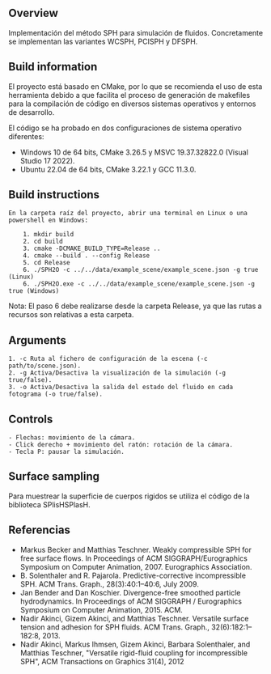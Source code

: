 ## Overview

Implementación del método SPH para simulación de fluidos. Concretamente se implementan las variantes WCSPH, PCISPH y DFSPH.

## Build information

El proyecto está basado en CMake, por lo que se recomienda el uso de esta herramienta debido a que facilita el proceso de generación de makefiles para la compilación de código en diversos sistemas operativos y entornos de desarrollo.

El código se ha probado en dos configuraciones de sistema operativo diferentes:

 - Windows 10 de 64 bits, CMake 3.26.5 y MSVC 19.37.32822.0 (Visual Studio 17 2022).
 - Ubuntu 22.04 de 64 bits, CMake 3.22.1 y GCC 11.3.0.

## Build instructions

    En la carpeta raíz del proyecto, abrir una terminal en Linux o una powershell en Windows:

        1. mkdir build
        2. cd build
        3. cmake -DCMAKE_BUILD_TYPE=Release ..
        4. cmake --build . --config Release
        5. cd Release
        6. ./SPH2O -c ../../data/example_scene/example_scene.json -g true (Linux)
        6. ./SPH2O.exe -c ../../data/example_scene/example_scene.json -g true (Windows)

Nota: El paso 6 debe realizarse desde la carpeta Release, ya que las rutas a recursos son relativas a esta carpeta.

## Arguments

    1. -c Ruta al fichero de configuración de la escena (-c path/to/scene.json).
    2. -g Activa/Desactiva la visualización de la simulación (-g true/false).
    3. -o Activa/Desactiva la salida del estado del fluido en cada fotograma (-o true/false).

## Controls

    - Flechas: movimiento de la cámara.
    - Click derecho + movimiento del ratón: rotación de la cámara.
    - Tecla P: pausar la simulación.

## Surface sampling

Para muestrear la superficie de cuerpos rigidos se utiliza el código de la biblioteca SPlisHSPlasH.

## Referencias 

- Markus Becker and Matthias Teschner. Weakly compressible SPH for free surface flows. In Proceedings of ACM SIGGRAPH/Eurographics Symposium on Computer Animation, 2007. Eurographics Association.
- B. Solenthaler and R. Pajarola. Predictive-corrective incompressible SPH. ACM Trans. Graph., 28(3):40:1–40:6, July 2009.
- Jan Bender and Dan Koschier. Divergence-free smoothed particle hydrodynamics. In Proceedings of ACM SIGGRAPH / Eurographics Symposium on Computer Animation, 2015. ACM. 
- Nadir Akinci, Gizem Akinci, and Matthias Teschner. Versatile surface tension and adhesion for SPH fluids. ACM Trans. Graph., 32(6):182:1–182:8, 2013.
- Nadir Akinci, Markus Ihmsen, Gizem Akinci, Barbara Solenthaler, and Matthias Teschner, "Versatile rigid-fluid coupling for incompressible SPH", ACM Transactions on Graphics 31(4), 2012
